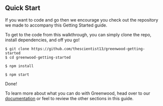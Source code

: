 ## Quick Start
If you want to code and go then we encourage you check out the repository we made to accompany this Getting Started guide.


To get to the code from this walkthrough, you can simply clone the repo, install dependencies, and off you go!
```render bash
$ git clone https://github.com/thescientist13/greenwood-getting-started
$ cd greenwood-getting-started

$ npm install

$ npm start
```

Done!

To learn more about what you can do with Greenwood, head over to our [documentation](/docs/) or feel to review the other sections in this guide.